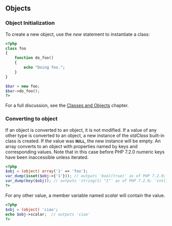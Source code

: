 Objects
-------

### Object Initialization

To create a new <span class="type">object</span>, use the *new*
statement to instantiate a class:

``` php
<?php
class foo
{
    function do_foo()
    {
        echo "Doing foo."; 
    }
}

$bar = new foo;
$bar->do_foo();
?>
```

For a full discussion, see the
<a href="/language/oop5.html" class="link">Classes and Objects</a>
chapter.

### Converting to object

If an <span class="type">object</span> is converted to an <span
class="type">object</span>, it is not modified. If a value of any other
type is converted to an <span class="type">object</span>, a new instance
of the *stdClass* built-in class is created. If the value was
**`NULL`**, the new instance will be empty. An <span
class="type">array</span> converts to an <span
class="type">object</span> with properties named by keys and
corresponding values. Note that in this case before PHP 7.2.0 numeric
keys have been inaccessible unless iterated.

``` php
<?php
$obj = (object) array('1' => 'foo');
var_dump(isset($obj->{'1'})); // outputs 'bool(true)' as of PHP 7.2.0; 'bool(false)' previously
var_dump(key($obj)); // outputs 'string(1) "1"' as of PHP 7.2.0; 'int(1)' previously
?>
```

For any other value, a member variable named *scalar* will contain the
value.

``` php
<?php
$obj = (object) 'ciao';
echo $obj->scalar;  // outputs 'ciao'
?>
```

